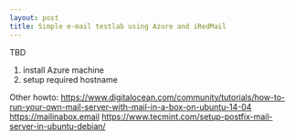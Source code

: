 ```yaml
---
layout: post
title: Simple e-mail testlab using Azure and iRedMail
---
```



TBD 
1. install Azure machine 
2. setup required hostname 





Other howto: 
https://www.digitalocean.com/community/tutorials/how-to-run-your-own-mail-server-with-mail-in-a-box-on-ubuntu-14-04
https://mailinabox.email
https://www.tecmint.com/setup-postfix-mail-server-in-ubuntu-debian/

